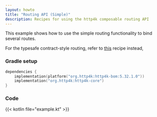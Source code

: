 ```yaml
---
layout: howto
title: "Routing API (Simple)"
description: Recipes for using the http4k composable routing API
---
```

This example shows how to use the simple routing functionality to bind several routes.

For the typesafe contract-style routing, refer to [this](/howto/integrate_with_openapi/) recipe instead,

### Gradle setup

```kotlin
dependencies {
    implementation(platform("org.http4k:http4k-bom:5.32.1.0"))
    implementation("org.http4k:http4k-core")
}
```

### Code

{{< kotlin file="example.kt" >}}
